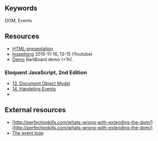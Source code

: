 ## Keywords
DOM, Events

## Resources
- [HTML-presentation](https://rawgit.com/1dv022/syllabus/master/lectures/03/index.html#/)
- [Inspelning](https://youtu.be/HX1BIeJRu88) 2015-11-16, 13-15 (Youtube)
- [Demo](https://youtu.be/I7HJwo98EQE) BartBoard demo (+1h).

### Eloquent JavaScript, 2nd Edition 

- [13. Document Object Model](http://eloquentjavascript.net/13_dom.html)
- [14. Handeling Events](http://eloquentjavascript.net/14_event.html)
- 
## External resources
* [http://perfectionkills.com/whats-wrong-with-extending-the-dom/](http://perfectionkills.com/whats-wrong-with-extending-the-dom/)
* [The event loop](https://developer.mozilla.org/en-US/docs/Web/JavaScript/EventLoop)
